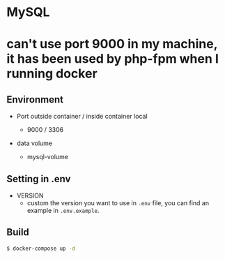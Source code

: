 # MySQL

# can't use port 9000 in my machine, it has been used by php-fpm when I running docker

## Environment

- Port outside container / inside container local
  - 9000 / 3306

- data volume
  - mysql-volume

## Setting in .env

- VERSION
  - custom the version you want to use in `.env` file, you can find an example in `.env.example`.

## Build

```bash
$ docker-compose up -d
```

